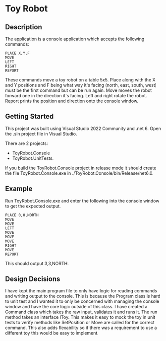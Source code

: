 ﻿# Toy Robot
## Description
The application is a console application which accepts the following commands:
```
PLACE X,Y,F
MOVE
LEFT
RIGHT
REPORT
```
These commands move a toy robot on a table 5x5.
Place along with the X and Y positions and F being what way it's facing (north, east, south, west) must be the first command but can be run again.
Move moves the robot forward one in the direction it's facing.
Left and right rotate the robot.
Report prints the position and direction onto the console window.
## Getting Started
This project was built using Visual Studio 2022 Community and .net 6.
Open the .sln project file in Visual Studio.

There are 2 projects:

* ToyRobot.Console
* ToyRobot.UnitTests.

If you build the ToyRobot.Console project in release mode it should create the file ToyRobot.Console.exe in ./ToyRobot.Console/bin/Release/net6.0.
## Example
Run ToyRobot.Console.exe and enter the following into the console window to get the expected output.
```
PLACE 0,0,NORTH
MOVE
MOVE
LEFT
MOVE
MOVE
MOVE
RIGHT
MOVE
REPORT
```
This should output 3,3,NORTH.
## Design Decisions
I have kept the main program file to only have logic for reading commands and writing output to the console. This is because the Program class
is hard to unit test and I wanted it to only be concerned with managing the console window and have the core logic outside of this class.
I have created a Command class which takes the raw input, validates it and runs it. The run method takes an interface IToy. This makes it easy
to mock the toy in unit tests to verify methods like SetPosition or Move are called for the correct command. This also adds flexability so
if there was a requirement to use a different toy this would be easy to implement.